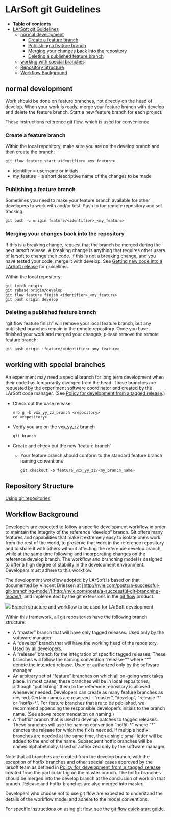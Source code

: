 LArSoft git Guidelines
==================================================

-   **Table of contents**
-   [LArSoft git Guidelines](#LArSoft-git-Guidelines)
    -   [normal development](#normal-development)
        -   [Create a feature branch](#Create-a-feature-branch)
        -   [Publishing a feature branch](#Publishing-a-feature-branch)
        -   [Merging your changes back into the repository](#Merging-your-changes-back-into-the-repository)
        -   [Deleting a published feature branch](#Deleting-a-published-feature-branch)
    -   [working with special branches](#working-with-special-branches)
    -   [Repository Structure](#Repository-Structure)
    -   [Workflow Background](#Workflow-Background)

normal development
------------------------------------------

Work should be done on feature branches, not directly on the head of develop.
When your work is ready, merge your feature branch with develop and delete the feature branch.
Start a new feature branch for each project.

These instructions reference git flow, which is used for convenience.

### Create a feature branch

Within the local repository, make sure you are on the develop branch and then create the branch:

    git flow feature start <identifier>_<my_feature>

-   identifier = username or initials
-   my_feature = a short descriptive name of the changes to be made

### Publishing a feature branch

Sometimes you need to make your feature branch available for other developers to work with and/or test.
Push to the remote repository and set tracking.

    git push -u origin feature/<identifier>_<my_feature>

### Merging your changes back into the repository

If this is a breaking change, request that the branch be merged during the next larsoft release.
A breaking change is anything that requires other users of larsoft to change their code.
If this is not a breaking change, and you have tested your code, merge it with develop.
See [Getting new code into a LArSoft release](Getting_new_code_into_a_LArSoft_release) for guidelines.

Within the local repository:

    git fetch origin
    git rebase origin/develop
    git flow feature finish <identifier>_<my_feature>
    git push origin develop

### Deleting a published feature branch

“git flow feature finish” will remove your local feature branch, but any published branches remain in the remote repository.
Once you have finished your work and merged your changes, please remove the remote feature branch:

    git push origin :feature/<identifier>_<my_feature>

working with special branches
----------------------------------------------------------------

An experiment may need a special branch for long term development when their code has temporarily diverged from the head. These branches are requested by the experiment software coordinator and created by the LArSoft code manager.
(See [Policy for development from a tagged release](Policy_for_development_from_a_tagged_release).)

-   Check out the base release

        mrb g -b vxx_yy_zz_branch <repository>
        cd <repository>

-   Verify you are on the vxx_yy_zz branch

        git branch

-   Create and check out the new ‘feature branch’
    -   Your feature branch should conform to the standard feature branch naming conventions

            git checkout -b feature_vxx_yy_zz/<my_branch_name>

Repository Structure
----------------------------------------------

[Using git repositories](Using_git_repositories)

Workflow Background
--------------------------------------------

Developers are expected to follow a specific development workflow in order to maintain the integrity of the reference “develop” branch. Git offers many features and capabilities that make it extremely easy to isolate one’s work from the rest of the world, to preserve that work in the reference repository and to share it with others without affecting the reference develop branch, while at the same time following and incorporating changes on the reference develop branch. The workflow and branching model is designed to offer a high degree of stability in the development environment. Developers must adhere to this workflow.

The development workflow adopted by LArSoft is based on that documented by Vincent Driessen at [http://nvie.com/posts/a-successful-git-branching-model/](http://nvie.com/posts/a-successful-git-branching-model/), and implemented by the git extensions in the [git flow](http://github.com/nvie/gitflow) product.

![](/redmine/attachments/download/33550/Git-branching-model.png)
Branch structure and workflow to be used for LArSoft development

Within this framework, all git repositories have the following branch structure:

-   A “master” branch that will have only tagged releases. Used only by the software manager.
-   A “develop” branch that will have the working head of the repository. Used by all developers.
-   A “release” branch for the integration of specific tagged releases. These branches will follow the naming convention “release-\*” where “\*” denote the intended release. Used or authorized only by the software manager.
-   An arbitrary set of “feature” branches on which all on-going work takes place. In most cases, these branches will be in local repositories, although “publishing” them to the reference repository is allowed whenever needed. Developers can create as many feature branches as desired. Certain names are reserved – “master”, “develop”, “release-\*” or “hotfix-\*”. For feature branches that are to be published, we recommend appending the responsible developer’s initials to the branch name. (See above recommendation on naming.)
-   A “hotfix” branch that is used to develop patches to tagged releases. These branches will use the naming convention “hotfit-\*” where “\*” denotes the release for which the fix is needed. If multiple hotfix branches are needed at the same time, then a single small letter will be added to the end of the name. Subsequent hotfix branches will be named alphabetically. Used or authorized only by the software manager.

Note that all branches are created from the develop branch, with the exception of hotfix branches and other special cases approved by the larsoft team as defined in [Policy_for_development_from_a_tagged_release](Policy_for_development_from_a_tagged_release) created from the particular tag on the master branch. The hotfix branches should be merged into the develop branch at the conclusion of work on that branch. Release and hotfix branches are also merged into master.

Developers who choose not to use git flow are expected to understand the details of the workflow model and adhere to the model conventions.

For specific instructions on using git flow, see the [git flow quick-start guide](/redmine/projects/cet-is-public/wiki/Git_flow_quick_start).
